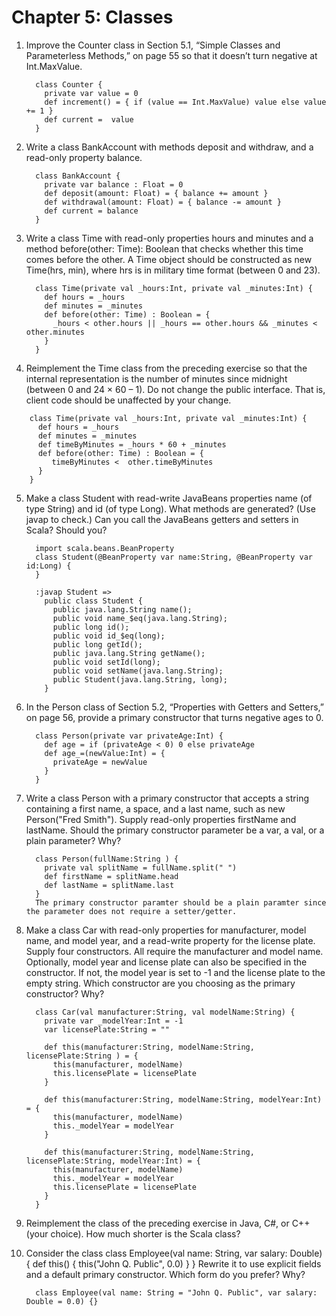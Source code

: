 # Chapter 5: Classes

1. Improve the Counter class in Section 5.1, “Simple Classes and Parameterless Methods,” on page 55 so that it doesn’t turn negative at Int.MaxValue.
    ```
      class Counter {
        private var value = 0
        def increment() = { if (value == Int.MaxValue) value else value += 1 }
        def current =  value
      }
    ```

2. Write a class BankAccount with methods deposit and withdraw, and a read-only property balance.
    ```
      class BankAccount {
        private var balance : Float = 0
        def deposit(amount: Float) = { balance += amount }
        def withdrawal(amount: Float) = { balance -= amount }
        def current = balance
      }
    ```

3. Write a class Time with read-only properties hours and minutes and a method before(other: Time): Boolean that checks whether this time comes before the other. A Time object should be constructed as new Time(hrs, min), where hrs is in military time format (between 0 and 23).
    ```
      class Time(private val _hours:Int, private val _minutes:Int) {
        def hours = _hours
        def minutes = _minutes
        def before(other: Time) : Boolean = {
          _hours < other.hours || _hours == other.hours && _minutes < other.minutes 
        }
      }
    ```

4. Reimplement the Time class from the preceding exercise so that the internal representation is the number of minutes since midnight (between 0 and 24 × 60 – 1). Do not change the public interface. That is, client code should be unaffected by your change.
  ```
      class Time(private val _hours:Int, private val _minutes:Int) {
        def hours = _hours
        def minutes = _minutes
        def timeByMinutes = _hours * 60 + _minutes
        def before(other: Time) : Boolean = {
           timeByMinutes <  other.timeByMinutes
        }
      }
  ```

5. Make a class Student with read-write JavaBeans properties name (of type String) and id (of type Long). What methods are generated? (Use javap to check.) Can you call the JavaBeans getters and setters in Scala? Should you?
    ```
      import scala.beans.BeanProperty
      class Student(@BeanProperty var name:String, @BeanProperty var id:Long) {
      }

      :javap Student =>
        public class Student {
          public java.lang.String name();
          public void name_$eq(java.lang.String);
          public long id();
          public void id_$eq(long);
          public long getId();
          public java.lang.String getName();
          public void setId(long);
          public void setName(java.lang.String);
          public Student(java.lang.String, long);
        }
    ```

6. In the Person class of Section 5.2, “Properties with Getters and Setters,” on page 56, provide a primary constructor that turns negative ages to 0.
    ```
      class Person(private var privateAge:Int) {
        def age = if (privateAge < 0) 0 else privateAge
        def age_=(newValue:Int) = {
          privateAge = newValue
        }
      }
    ```

7. Write a class Person with a primary constructor that accepts a string containing a first name, a space, and a last name, such as new Person("Fred Smith"). Supply read-only properties firstName and lastName. Should the primary constructor parameter be a var, a val, or a plain parameter? Why?
    ```
      class Person(fullName:String ) {
        private val splitName = fullName.split(" ")
        def firstName = splitName.head
        def lastName = splitName.last
      }
      The primary constructor paramter should be a plain paramter since the parameter does not require a setter/getter.
    ```

8. Make a class Car with read-only properties for manufacturer, model name, and model year, and a read-write property for the license plate. Supply four constructors. All require the manufacturer and model name. Optionally, model year and license plate can also be specified in the constructor. If not, the model year is set to -1 and the license plate to the empty string. Which constructor are you choosing as the primary constructor? Why?
    ```
      class Car(val manufacturer:String, val modelName:String) {
        private var _modelYear:Int = -1
        var licensePlate:String = ""

        def this(manufacturer:String, modelName:String, licensePlate:String ) = {
          this(manufacturer, modelName)
          this.licensePlate = licensePlate
        }

        def this(manufacturer:String, modelName:String, modelYear:Int) = {
          this(manufacturer, modelName)
          this._modelYear = modelYear
        }

        def this(manufacturer:String, modelName:String, licensePlate:String, modelYear:Int) = {
          this(manufacturer, modelName)
          this._modelYear = modelYear
          this.licensePlate = licensePlate
        }
      }
    ```

9. Reimplement the class of the preceding exercise in Java, C#, or C++ (your choice). How much shorter is the Scala class?

10. Consider the class
class Employee(val name: String, var salary: Double) { def this() { this("John Q. Public", 0.0) }
} Rewrite it to use explicit fields and a default primary constructor. Which form do you prefer? Why?
    ```
      class Employee(val name: String = "John Q. Public", var salary: Double = 0.0) {}
    ```
